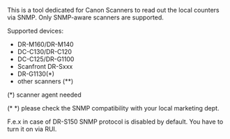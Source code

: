 This is a tool dedicated for Canon Scanners to read out the local counters via SNMP. Only SNMP-aware scanners are supported.

Supported devices:
- DR-M160/DR-M140
- DC-C130/DR-C120
- DC-C125/DR-G1100
- Scanfront DR-Sxxx
- DR-G1130(*)
- other scanners (**)
  
(*) scanner agent needed

(* *) please check the SNMP compatibility with your local marketing dept.

F.e.x in case of DR-S150 SNMP protocol is disabled by default.
You have to turn it on via RUI.


